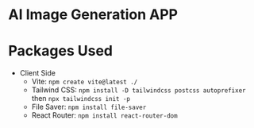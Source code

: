 # AI Image Generation APP

# Packages Used

- Client Side
    - Vite: `npm create vite@latest ./`
    - Tailwind CSS: `npm install -D tailwindcss postcss autoprefixer` then `npx tailwindcss init -p`
    - File Saver: `npm install file-saver`
    - React Router: `npm install react-router-dom`